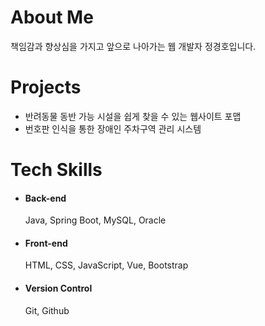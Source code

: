 <h1>About Me</h1>

책임감과 향상심을 가지고 앞으로 나아가는 웹 개발자 정경호입니다.

<h1>Projects</h1>

- 반려동물 동반 가능 시설을 쉽게 찾을 수 있는 웹사이트 포맵
- 번호판 인식을 통한 장애인 주차구역 관리 시스템

<h1>Tech Skills</h1>

- #### Back-end
  
    Java, Spring Boot, MySQL, Oracle

- #### Front-end

    HTML, CSS, JavaScript, Vue, Bootstrap

- #### Version Control
  
    Git, Github
